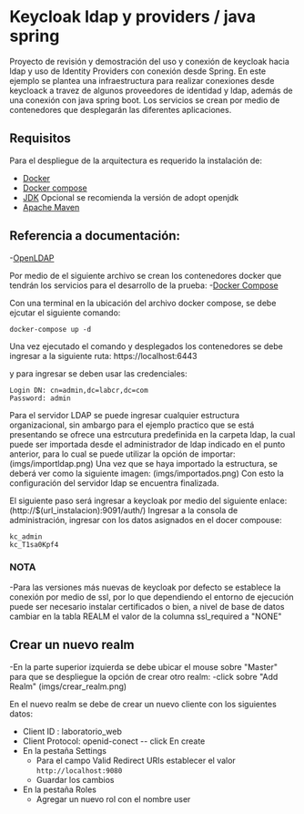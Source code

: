 # Keycloak ldap y providers / java spring
Proyecto de revisión y demostración del uso y conexión de keycloak hacia ldap y uso de Identity Providers con conexión desde Spring.
En este ejemplo se plantea una infraestructura para realizar conexiones desde keycloack a travez de algunos proveedores de identidad y ldap, además de una conexión con java spring boot.
Los servicios se crean por medio de contenedores que desplegarán las diferentes aplicaciones.

## Requisitos
Para el despliegue de la arquitectura es requerido la instalación de:
- [Docker](https://www.docker.com/products/docker-desktop)
- [Docker compose](https://docs.docker.com/compose/install/)
- [JDK](https://adoptopenjdk.net/) Opcional se recomienda la versión de adopt openjdk
- [Apache Maven](https://maven.apache.org/guides/index.html)

## Referencia a documentación:
-[OpenLDAP](https://www.openldap.org/doc/)

Por medio de el siguiente archivo se crean los contenedores docker que tendrán los servicios para el desarrollo de la prueba:
-[Docker Compose](https://github.com/josrv089/ejemplo_keycloak_ldap-providers/blob/main/containers/docker-compose.yml)

Con una terminal en la ubicación del archivo docker compose, se debe ejcutar el siguiente comando:
```
docker-compose up -d
```
Una vez ejecutado el comando y desplegados los contenedores se debe ingresar a la siguiente ruta:
https://localhost:6443

y para ingresar se deben usar las credenciales:
```
Login DN: cn=admin,dc=labcr,dc=com
Password: admin
```
Para el servidor LDAP se puede ingresar cualquier estructura organizacional, sin ambargo para el ejemplo practico que se está presentando se ofrece una estrcutura predefinida en la carpeta ldap, la cual puede ser importada desde el administrador de ldap indicado en el punto anterior, para lo cual se puede utilizar la opción de importar:
(imgs/importldap.png)
Una vez que se haya importado la estructura, se deberá ver como la siguiente imagen:
(imgs/importados.png)
Con esto la configuración del servidor ldap se encuentra finalizada.

El siguiente paso será ingresar a keycloak por medio del siguiente enlace:
(http://$(url_instalacion):9091/auth/)
Ingresar a la consola de administración, ingresar con los datos asignados en el docer compouse:
```
kc_admin
kc_T1sa0Kpf4
```
### NOTA
-Para las versiones más nuevas de keycloak por defecto se establece la conexión por medio de ssl, por lo que dependiendo el entorno de ejecución puede ser necesario instalar certificados o bien, a nivel de base de datos cambiar en la tabla REALM el valor de la columna ssl_required a "NONE"

## Crear un nuevo realm
-En la parte superior izquierda se debe ubicar el mouse sobre "Master" para que se despliegue la opción de crear otro realm:
-click sobre "Add Realm"
(imgs/crear_realm.png)

En el nuevo realm se debe de crear un nuevo cliente con los siguientes datos:
- Client ID : laboratorio_web
- Client Protocol: openid-conect
-- click En create
- En la pestaña Settings
  - Para el campo Valid Redirect URIs establecer el valor ```http://localhost:9080```
  - Guardar los cambios
- En la pestaña Roles
  - Agregar un nuevo rol con el nombre user
